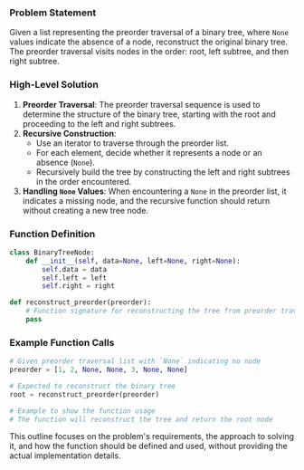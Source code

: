 
### Problem Statement

Given a list representing the preorder traversal of a binary tree, where `None` values indicate the absence of a node, reconstruct the original binary tree. The preorder traversal visits nodes in the order: root, left subtree, and then right subtree.

### High-Level Solution

1. **Preorder Traversal**: The preorder traversal sequence is used to determine the structure of the binary tree, starting with the root and proceeding to the left and right subtrees.
2. **Recursive Construction**:
   - Use an iterator to traverse through the preorder list.
   - For each element, decide whether it represents a node or an absence (`None`).
   - Recursively build the tree by constructing the left and right subtrees in the order encountered.
3. **Handling `None` Values**: When encountering a `None` in the preorder list, it indicates a missing node, and the recursive function should return without creating a new tree node.

### Function Definition

```python
class BinaryTreeNode:
    def __init__(self, data=None, left=None, right=None):
        self.data = data
        self.left = left
        self.right = right

def reconstruct_preorder(preorder):
    # Function signature for reconstructing the tree from preorder traversal
    pass
```

### Example Function Calls

```python
# Given preorder traversal list with `None` indicating no node
preorder = [1, 2, None, None, 3, None, None]

# Expected to reconstruct the binary tree
root = reconstruct_preorder(preorder)

# Example to show the function usage
# The function will reconstruct the tree and return the root node
```

This outline focuses on the problem's requirements, the approach to solving it, and how the function should be defined and used, without providing the actual implementation details.
